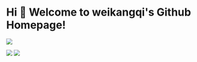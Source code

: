 # Hi 🎉 Welcome to weikangqi's Github Homepage!

<img src="https://readme-typing-svg.herokuapp.com/?lines=Welcome,%20visitor!;Hello%20Github%20World!&font=Roboto" />
<p>
<img src="https://img.shields.io/static/v1?label=Program&message=Python&color=blue"/>

<img src="https://visitor-badge.glitch.me/badge?page_id=https://github.com/weikangqi&right_color=red" />
</p>



